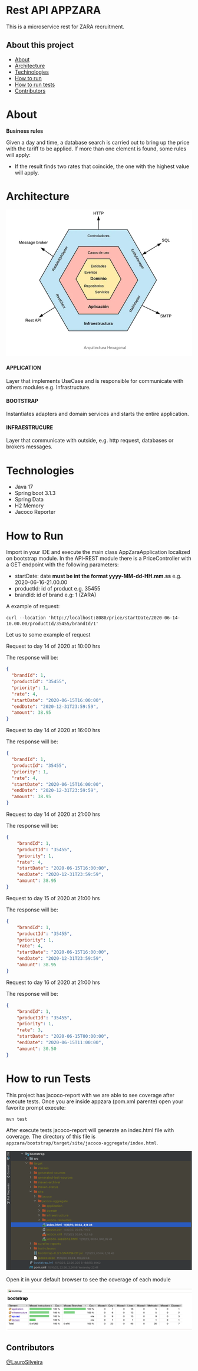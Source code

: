 # Rest API APPZARA

<p>This is a microservice rest for ZARA recruitment.</p>

## About this project
* [About](#about)
* [Architecture](#architecture)
* [Techinologies](#techinologies)
* [How to run](#how-to-run)
* [How to run tests](#how-to-run-tests)
* [Contributors](#contributors)

# About
**Business rules**
<p> Given a day and time, a database search is carried out to bring up the price with the tariff to be applied.
If more than one element is found, some rules will apply:</p>
<ul> 
    <li>If the result finds two rates that coincide, the one with the highest value will apply.</li> 
</ul>

# Architecture
![Architecture-hexagonal.png](data/Architecture-hexagonal.png)

#### APPLICATION
Layer that implements UseCase and is responsible for communicate with others modules e.g. Infrastructure.

#### BOOTSTRAP
Instantiates adapters and domain services and starts the entire application.

#### INFRAESTRUCURE
Layer that communicate with outside, e.g. http request, databases or brokers messages.

# Technologies
- Java 17
- Spring boot 3.1.3
- Spring Data
- H2 Memory
- Jacoco Reporter

# How to Run
<p>
Import in your IDE and execute the main class AppZaraApplication localized on bootstrap module.
In the API-REST module there is a PriceController with a GET endpoint with the following parameters:

- startDate: date **must be int the format yyyy-MM-dd-HH.mm.ss** e.g. 2020-06-16-21.00.00
- productId: id of product e.g. 35455
- brandId: id of brand e.g: 1 (ZARA)
</p>

<p>A example of request:</p>

```shell
curl --location 'http://localhost:8080/price/startDate/2020-06-14-10.00.00/productId/35455/brandId/1'
```
<p>Let us to some example of request</p>
<p>Request to day 14 of 2020 at 10:00 hrs</p>
<p>The response will be:</p>

```json lines
{
  "brandId": 1,
  "productId": "35455",
  "priority": 1,
  "rate": 4,
  "startDate": "2020-06-15T16:00:00",
  "endDate": "2020-12-31T23:59:59",
  "amount": 38.95
}
```

<p>Request to day 14 of 2020 at 16:00 hrs</p>
<p>The response will be:</p>

```json lines
{
  "brandId": 1,
  "productId": "35455",
  "priority": 1,
  "rate": 4,
  "startDate": "2020-06-15T16:00:00",
  "endDate": "2020-12-31T23:59:59",
  "amount": 38.95
}
```

<p>Request to day 14 of 2020 at 21:00 hrs</p>
<p>The response will be:</p>

```json lines
{
    "brandId": 1,
    "productId": "35455",
    "priority": 1,
    "rate": 4,
    "startDate": "2020-06-15T16:00:00",
    "endDate": "2020-12-31T23:59:59",
    "amount": 38.95
}
```

<p>Request to day 15 of 2020 at 21:00 hrs</p>
<p>The response will be:</p>

```json lines
{
    "brandId": 1,
    "productId": "35455",
    "priority": 1,
    "rate": 4,
    "startDate": "2020-06-15T16:00:00",
    "endDate": "2020-12-31T23:59:59",
    "amount": 38.95
}
```
<p>Request to day 16 of 2020 at 21:00 hrs</p>
<p>The response will be:</p>

```json lines
{
    "brandId": 1,
    "productId": "35455",
    "priority": 1,
    "rate": 3,
    "startDate": "2020-06-15T00:00:00",
    "endDate": "2020-06-15T11:00:00",
    "amount": 30.50
}
```

# How to run Tests

<p> This project has jacoco-report with we are able to see coverage after execute tests.
Once you are inside appzara (pom.xml parente) open your favorite prompt execute:</p>

```
mvn test
```

After execute tests jacoco-report will generate an index.html file with coverage.
The directory of this file is `appzara/bootstrap/target/site/jacoco-aggregate/index.html`.

![directory_index_jacoco.png](data/directory_index_jacoco.png)

<p>Open it in your default browser to see the coverage of each module</p>

![coverage-updated.png](data/coverage-updated.png)

## Contributors
[@LauroSilveira](https://github.com/LauroSilveira)
